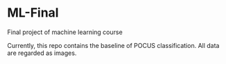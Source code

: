 # ML-Final
Final project of machine learning course

Currently, this repo contains the baseline of POCUS classification. All data are regarded as images.
